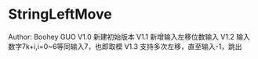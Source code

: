 # StringLeftMove
Author: Boohey GUO
V1.0 新建初始版本
V1.1 新增输入左移位数输入
V1.2 输入数字7k+i,i=0~6等同输入7，也即取模
V1.3 支持多次左移，直至输入-1，跳出

